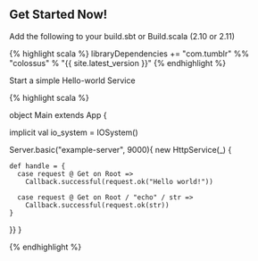 <h2>Get Started Now!</h2>

Add the following to your build.sbt or Build.scala (2.10 or 2.11)

{% highlight scala %}
libraryDependencies += "com.tumblr" %% "colossus" % "{{ site.latest_version }}"
{% endhighlight %}

Start a simple Hello-world Service

{% highlight scala %}

object Main extends App {
  
  implicit val io_system = IOSystem()

  Server.basic("example-server", 9000){ new HttpService(_) {
      
    def handle = {
      case request @ Get on Root => 
        Callback.successful(request.ok("Hello world!"))
      
      case request @ Get on Root / "echo" / str => 
        Callback.successful(request.ok(str))
    }
  }}
}

{% endhighlight %}


